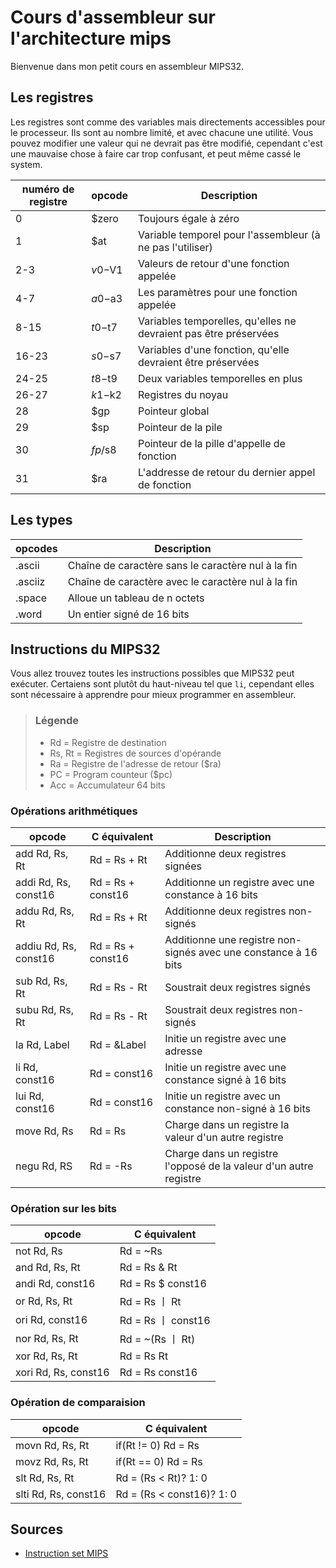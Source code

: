 # Cours d'assembleur sur l'architecture mips

Bienvenue dans mon petit cours en assembleur MIPS32.

## Les registres

Les registres sont comme des variables mais directements accessibles pour le processeur. Ils sont au nombre limité, et avec chacune une utilité. Vous pouvez modifier une valeur qui ne devrait pas être modifié, cependant c'est une mauvaise chose à faire car trop confusant, et peut même cassé le system.

| numéro de registre |  opcode |                           Description                               |
|--------------------|---------|---------------------------------------------------------------------|
|         0          |  $zero  | Toujours égale à zéro                                               |
|         1          |   $at   | Variable temporel pour l'assembleur (à ne pas l'utiliser)           |
|        2-3         | $v0-$V1 | Valeurs de retour d'une fonction appelée                            |
|        4-7         | $a0-$a3 | Les paramètres pour une fonction appelée                            |
|        8-15        | $t0-$t7 | Variables temporelles, qu'elles ne devraient pas être préservées    |
|       16-23        | $s0-$s7 | Variables d'une fonction, qu'elle devraient être préservées         |
|       24-25        | $t8-$t9 | Deux variables temporelles en plus                                  | 
|       26-27        | $k1-$k2 | Registres du noyau                                                  |
|        28          |   $gp   | Pointeur global                                                     |
|        29          |   $sp   | Pointeur de la pile                                                 |
|        30          | $fp/$s8 | Pointeur de la pille d'appelle de fonction                          |
|        31          |   $ra   | L'addresse de retour du dernier appel de fonction                   |

## Les types

| opcodes   | Description                                           |
|-----------|-------------------------------------------------------|
| .ascii    | Chaîne de caractère sans le caractère nul à la fin    |
| .asciiz   | Chaîne de caractère avec le caractère nul à la fin    |
| .space    | Alloue un tableau de n octets                         |
| .word     | Un entier signé de 16 bits                            |

## Instructions du MIPS32

Vous allez trouvez toutes les instructions possibles que MIPS32 peut exécuter. Certaiens sont plutôt du haut-niveau tel que `li`, cependant elles sont nécessaire à apprendre pour mieux programmer en assembleur.

> ### Légende
>
> - Rd = Registre de destination
> - Rs, Rt = Registres de sources d'opérande
> - Ra = Registre de l'adresse de retour ($ra)
> - PC = Program counteur ($pc)
> - Acc = Accumulateur 64 bits

### Opérations arithmétiques

| opcode                 | C équivalent         |                            Description                            |
|------------------------|----------------------|-------------------------------------------------------------------|
| add Rd, Rs, Rt         | Rd = Rs + Rt         | Additionne deux registres signées                                 |
| addi Rd, Rs, const16   | Rd = Rs + const16    | Additionne un registre avec une constance à 16 bits               |
| addu Rd, Rs, Rt        | Rd = Rs + Rt         | Additionne deux registres non-signés                              |
| addiu Rd, Rs, const16  | Rd = Rs + const16    | Additionne une registre non-signés avec une constance à 16 bits   |
| sub Rd, Rs, Rt         | Rd = Rs - Rt         | Soustrait deux registres signés                                   |
| subu Rd, Rs, Rt        | Rd = Rs - Rt         | Soustrait deux registres non-signés                               |
| la Rd, Label           | Rd = &Label          | Initie un registre avec une adresse                               |
| li Rd, const16         | Rd = const16         | Initie un registre avec une constance signé à 16 bits             |
| lui Rd, const16        | Rd = const16         | Initie un registre avec un constance non-signé à 16 bits          |
| move Rd, Rs            | Rd = Rs              | Charge dans un registre la valeur d'un autre registre             |
| negu Rd, RS            | Rd = -Rs             | Charge dans un registre l'opposé de la valeur d'un autre registre |

### Opération sur les bits

| opcode                 | C équivalent         |
|------------------------|----------------------|
| not Rd, Rs             | Rd = ~Rs             |
| and Rd, Rs, Rt         | Rd = Rs & Rt         |
| andi Rd, const16       | Rd = Rs $ const16    |
| or Rd, Rs, Rt          | Rd = Rs 丨 Rt        |
| ori Rd, const16        | Rd = Rs 丨 const16   |
| nor Rd, Rs, Rt         | Rd = ~(Rs 丨 Rt)     |
| xor Rd, Rs, Rt         | Rd = Rs Rt           |
| xori Rd, Rs, const16   | Rd = Rs const16      |

### Opération de comparaision

| opcode                 | C équivalent                 |
|------------------------|------------------------------|
| movn Rd, Rs, Rt        | if(Rt != 0) Rd = Rs          |
| movz Rd, Rs, Rt        | if(Rt == 0) Rd = Rs          |
| slt Rd, Rs, Rt         | Rd = (Rs < Rt)? 1: 0         |
| slti Rd, Rs, const16   | Rd = (Rs < const16)? 1: 0    |

## Sources

* [Instruction set MIPS](/instruction_set_MIPS.pdf)
